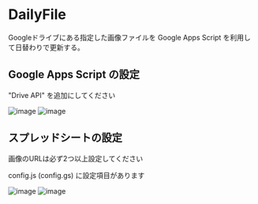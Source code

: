 # DailyFile

Googleドライブにある指定した画像ファイルを Google Apps Script を利用して日替わりで更新する。

## Google Apps Script の設定

"Drive API" を追加にしてください

![image](https://github.com/TORO-Server/DailyPicture/assets/77374813/a5fee67c-5bdb-4572-8ce0-31a8f0fb5b15)
![image](https://github.com/TORO-Server/DailyPicture/assets/77374813/239b9e1b-3531-4af3-97ed-c7382acc4f0c)

## スプレッドシートの設定

画像のURLは必ず2つ以上設定してください

config.js (config.gs) に設定項目があります

![image](https://github.com/TORO-Server/DailyPicture/assets/77374813/117823a1-1798-4c67-9ca8-df89d569fd09)
![image](https://github.com/TORO-Server/DailyPicture/assets/77374813/2606c53d-e9cc-44b6-abd3-a8c1e19e0a7b)
